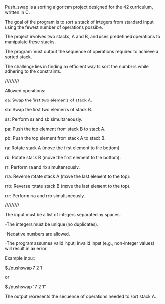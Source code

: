 Push_swap is a sorting algorithm project designed for the 42 curriculum, written in C.

The goal of the program is to sort a stack of integers from standard input using the fewest number of operations possible.

The project involves two stacks, A and B, and uses predefined operations to manipulate these stacks.

The program must output the sequence of operations required to achieve a sorted stack.

The challenge lies in finding an efficient way to sort the numbers while adhering to the constraints.

/////////

Allowed operations:

sa: Swap the first two elements of stack A.

sb: Swap the first two elements of stack B.

ss: Perform sa and sb simultaneously.

pa: Push the top element from stack B to stack A.

pb: Push the top element from stack A to stack B.

ra: Rotate stack A (move the first element to the bottom).

rb: Rotate stack B (move the first element to the bottom).

rr: Perform ra and rb simultaneously.

rra: Reverse rotate stack A (move the last element to the top).

rrb: Reverse rotate stack B (move the last element to the top).

rrr: Perform rra and rrb simultaneously.

/////////

The input must be a list of integers separated by spaces.

-The integers must be unique (no duplicates).

-Negative numbers are allowed.

-The program assumes valid input; invalid input (e.g., non-integer values) will result in an error.

Example input:

$./pushswap 7 2 1

or

$./pushswap "7 2 1" 

The output represents the sequence of operations needed to sort stack A.

